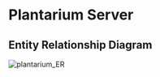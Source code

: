 # Plantarium Server

## Entity Relationship Diagram
![plantarium_ER](https://github.com/luizfeliperomero/plantarium-server/assets/83089830/cf4d19fd-7cb3-4361-9572-5d1d02320020)

